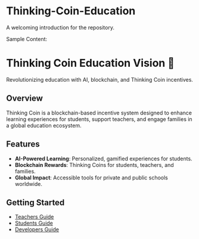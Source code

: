 # Thinking-Coin-Education
A welcoming introduction for the repository.

Sample Content:

# Thinking Coin Education Vision 🌟  
Revolutionizing education with AI, blockchain, and Thinking Coin incentives.

## Overview  
Thinking Coin is a blockchain-based incentive system designed to enhance learning experiences for students, support teachers, and engage families in a global education ecosystem.  

## Features  
- **AI-Powered Learning**: Personalized, gamified experiences for students.  
- **Blockchain Rewards**: Thinking Coins for students, teachers, and families.  
- **Global Impact**: Accessible tools for private and public schools worldwide.  

## Getting Started  
- [Teachers Guide](docs/teachers-guide.md)  
- [Students Guide](docs/students-guide.md)  
- [Developers Guide](docs/developers-guide.md) 
